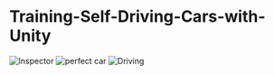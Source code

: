 # Training-Self-Driving-Cars-with-Unity

![Inspector](https://user-images.githubusercontent.com/43308388/63300750-fb6b8c80-c2a6-11e9-883d-19207eb165a9.png)
![perfect car](https://user-images.githubusercontent.com/43308388/63300752-fb6b8c80-c2a6-11e9-80ba-2c972b53e9a4.gif)
![Driving](https://user-images.githubusercontent.com/43308388/63300753-fb6b8c80-c2a6-11e9-9ba4-02cc2e28900d.gif)

